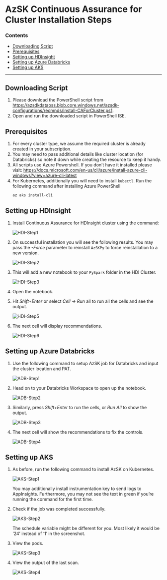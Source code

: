 # AzSK Continuous Assurance for Cluster Installation Steps

### Contents
- [Downloading Script](Readme.md#downloading-script)
- [Prerequisites](Readme.md#prerequisites)
- [Setting up HDInsight](Readme.md#Setting-up-HDInsight)
- [Setting up Azure Databricks](Readme.md#Setting-up-Azure-Databricks)
- [Setting up AKS](Readme.md#Setting-up-AKS)
-----------------------------------------------------------------
## Downloading Script
1.	Please download the PowerShell script from https://azsdkdataoss.blob.core.windows.net/azsdk-configurations/recmnds/Install-CAForCluster.ps1.
2.	Open and run the downloaded script in PowerShell ISE.

## Prerequisites
1.	For every cluster type, we assume the required cluster is already created in your subscription. 
2.	You may need to pass additional details like cluster location (for Databricks) so note it down while creating the resource to keep it handy. 
3.	All scripts use Azure Powershell. If you don’t have it installed please visit: https://docs.microsoft.com/en-us/cli/azure/install-azure-cli-windows?view=azure-cli-latest  
4.	For Kubernetes, additionally you will need to install `kubectl`. Run the following command after installing Azure PowerShell
    ```PowerShell
    az aks install-cli
    ```

## Setting up HDInsight

1. Install Continuous Assurance for HDInsight cluster using the command:                

    ![HDI-Step1](../Images/HDI-Step1.png)

2.	On successful installation you will see the following results. You may pass the *-Force* parameter to reinstall `AzSKPy` to force reinstallation to a new version. 

    ![HDI-Step2](../Images/HDI-Step2.png)

3.	This will add a new notebook to your `PySpark` folder in the HDI Cluster.

    ![HDI-Step3](../Images/HDI-Step3.png)

4.	Open the notebook.

5.	Hit *Shift+Enter* or select *Cell -> Run* all to run all the cells and see the output.

    ![HDI-Step5](../Images/HDI-Step5.png)

6.	The next cell will display recommendations.

    ![HDI-Step6](../Images/HDI-Step6.png)

## Setting up Azure Databricks

1.	Use the following command to setup AzSK job for Databricks and input the cluster location and PAT.

    ![ADB-Step1](../Images/ADB-Step1.png)

2.	Head on to your Databricks Workspace to open up the notebook.

    ![ADB-Step2](../Images/ADB-Step2.png)

3.	Similarly, press *Shift+Enter* to run the cells, or *Run All* to show the output.

    ![ADB-Step3](../Images/ADB-Step3.png)

4. The next cell will show the recommendations to fix the controls.

    ![ADB-Step4](../Images/ADB-Step4.png)

## Setting up AKS

1.	As before, run the following command to install AzSK on Kubernetes.

    ![AKS-Step1](../Images/AKS-Step1.png)

    You may additionally install instrumentation key to send logs to AppInsights. Furthermore, you may not see the text in green if you’re running the command for the first time. 

2.	Check if the job was completed successfully.

    ![AKS-Step2](../Images/AKS-Step2.png)
    
    The schedule variable might be different for you. Most likely it would be ‘24’ instead of ‘1’ in the screenshot.

3.	View the pods.

    ![AKS-Step3](../Images/AKS-Step3.png)

4.	View the output of the last scan.

    ![AKS-Step4](../Images/AKS-Step4.png)